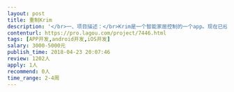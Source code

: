 ```yaml
---                
layout: post       
title: 重制Krim           
description: '</br>一、项目描述：</br>Krim是一个智能家居控制的一个app。现在已经在Google Play和App Store上。我们需要对这个App进行重构。但是年代久远，源码已经丢失。目前只有安卓版本的APK。所幸项目是用Xamarin写的。Krim是前端app，我方有一个server，是放在用户家里的，当app请求server链接成功后，用户便可以查看并操控家里所有设备。 服务器部分不需要修改。App与服务器沟通是通过socket的不是HTTP请求。具体系统架构细谈。</br></br>二、主要功能点：</br>- 全部保留原来Krim功能</br>- 还原Xamarin代码，测试成功后并上传到在bitbucket </br>- 修改app图标后，上传App Store和Google Play</br></br>三、可参考产品：</br>https://play.google.com/store/apps/details?id=com.blumotix.krim.android&hl=en</br></br>四、人员要求：</br>- 有使用Xamarin经验</br>- iOS, Android 开发经验</br>- c#, sqlite使用经验</br></br>五、我方提供：</br>- Android版本的APK</br>- 数据库样本（sqlite文件）</br>- 测试元件（智能开关，智能灯饰等等）</br>'     
contenturl: https://pro.lagou.com/project/7446.html      
tags: [APP开发,android开发,iOS开发]            
salary: 3000-5000元          
publish_time: 2018-04-23 20:07:46         
review: 1202人                   
apply: 1人                   
recommend: 0人                   
time_range: 2-4周              
---                 
```

